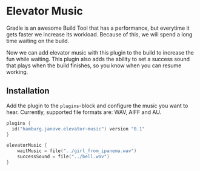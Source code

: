 # Elevator Music

Gradle is an awesome Build Tool that has a performance,
but everytime it gets faster we increase its workload.
Because of this, we will spend a long time waiting on
the build. 

Now we can add elevator music with this plugin to the
build to increase the fun while waiting. This plugin
also adds the ability to set a success sound that plays
when the build finishes, so you know when you can resume
working.

## Installation
Add the plugin to the `plugins`-block and configure the 
music you want to hear. Currently, supported file formats
are: WAV, AIFF and AU.
```kotlin
plugins {
  id("hamburg.janove.elevator-music") version "0.1"
}

elevatorMusic {
    waitMusic = file("../girl_from_ipanema.wav")
    successSound = file("../bell.wav")
}
```